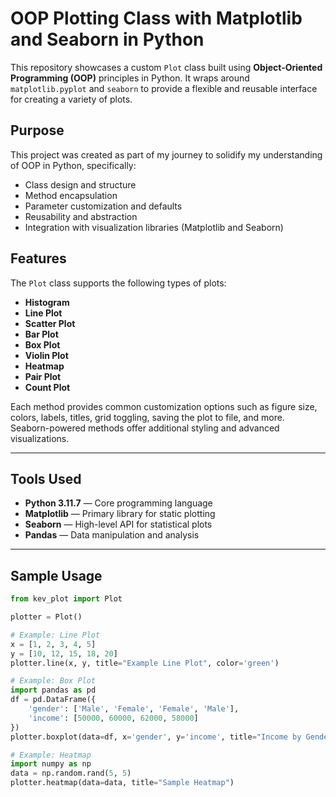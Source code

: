 # OOP Plotting Class with Matplotlib and Seaborn in Python

This repository showcases a custom `Plot` class built using **Object-Oriented Programming (OOP)** principles in Python. It wraps around `matplotlib.pyplot` and `seaborn` to provide a flexible and reusable interface for creating a variety of plots.

## Purpose

This project was created as part of my journey to solidify my understanding of OOP in Python, specifically:

- Class design and structure
- Method encapsulation
- Parameter customization and defaults
- Reusability and abstraction
- Integration with visualization libraries (Matplotlib and Seaborn)

## Features

The `Plot` class supports the following types of plots:

- **Histogram**
- **Line Plot**
- **Scatter Plot**
- **Bar Plot**
- **Box Plot**
- **Violin Plot**
- **Heatmap**
- **Pair Plot**
- **Count Plot**

Each method provides common customization options such as figure size, colors, labels, titles, grid toggling, saving the plot to file, and more. Seaborn-powered methods offer additional styling and advanced visualizations.

---

## Tools Used

- **Python 3.11.7** — Core programming language
- **Matplotlib** — Primary library for static plotting
- **Seaborn** — High-level API for statistical plots
- **Pandas** — Data manipulation and analysis

---

## Sample Usage

```python
from kev_plot import Plot

plotter = Plot()

# Example: Line Plot
x = [1, 2, 3, 4, 5]
y = [10, 12, 15, 18, 20]
plotter.line(x, y, title="Example Line Plot", color='green')

# Example: Box Plot
import pandas as pd
df = pd.DataFrame({
    'gender': ['Male', 'Female', 'Female', 'Male'],
    'income': [50000, 60000, 62000, 58000]
})
plotter.boxplot(data=df, x='gender', y='income', title="Income by Gender")

# Example: Heatmap
import numpy as np
data = np.random.rand(5, 5)
plotter.heatmap(data=data, title="Sample Heatmap")





